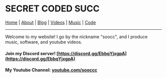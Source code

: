 # SECRET CODED SUCC
[Home](soocc.github.io) | [About](about) | [Blog](blog) | [Videos](videos) | [Music](music) | [Code](code)
<hr>

Welcome to my website! I go by the nickname "soocc", and I produce music, software, and youtube videos.
#### Join my Discord server! [https://discord.gg/EbbqYjxgpA](https://discord.gg/EbbqYjxgpA)
#### My Youtube Channel: [youtube.com/sooccc](youtube.com/soocc)
